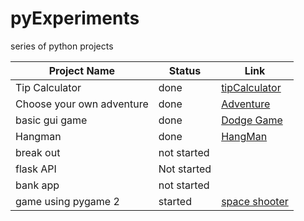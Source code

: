 # pyExperiments

series of python projects

| Project Name              | Status      | Link                                                                                  |
|---------------------------|-------------|---------------------------------------------------------------------------------------|
| Tip Calculator            | done        | [tipCalculator](https://github.com/wolfman456/pyExperaments/tree/master/tipCalulator) |
| Choose your own adventure | done        | [Adventure](https://github.com/wolfman456/pyExperaments/tree/master/adventure1)       |
| basic gui game            | done        | [Dodge Game](https://github.com/wolfman456/pyExperaments/tree/master/basicGUIGame)    |
| Hangman                   | done        | [HangMan](https://github.com/wolfman456/pyExperaments/tree/master/hangman)            |
| break out                 | not started |                                                                                       |
| flask API                 | Not started |                                                                                       |
| bank app                  | not started |                                                                                       |
| game using pygame 2       | started     | [space shooter]()                                                                     |